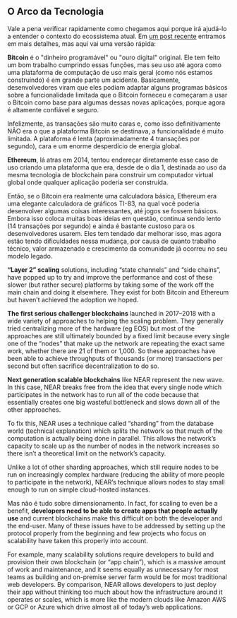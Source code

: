 ## O Arco da Tecnologia

Vale a pena verificar rapidamente como chegamos aqui porque irá ajudá-lo a entender o contexto do ecossistema atual. Em [um post recente](https://near.org/blog/the-evolution-of-the-open-web/) entramos em mais detalhes, mas aqui vai uma versão rápida:

**Bitcoin** é o "dinheiro programável" ou "ouro digital" original. Ele tem feito um bom trabalho cumprindo essas funções, mas seu uso até agora como uma plataforma de computação de uso mais geral (como nós estamos construindo) é em grande parte um acidente. Basicamente, desenvolvedores viram que eles podiam adaptar alguns programas básicos sobre a funcionalidade limitada que o Bitcoin forneceu e começaram a usar o Bitcoin como base para algumas dessas novas aplicações, porque agora é altamente confiável e seguro.

Infelizmente, as transações são muito caras e, como isso definitivamente NÃO era o que a plataforma Bitcoin se destinava, a funcionalidade é muito limitada. A plataforma é lenta (aproximadamente 4 transações por segundo), cara e um enorme desperdício de energia global.

**Ethereum**, lá atras em 2014, tentou endereçar diretamente esse caso de uso criando uma plataforma que era, desde de o dia 1, destinada ao uso da mesma tecnologia de blockchain para construir um computador virtual global onde qualquer aplicação poderia ser construída.

Então, se o Bitcoin era realmente uma calculadora básica, Ethereum era uma elegante calculadora de gráficos TI-83, na qual você poderia desenvolver algumas coisas interessantes, até jogos se fossem básicos. Embora isso coloca muitas boas ideias em questão, continua sendo lento (14 transações por segundo) e ainda é bastante custoso para os desenvolvedores usarem. Eles tem tendado dar melhorar isso, mas agora estão tendo dificuldades nessa mudança, por causa de quanto trabalho técnico, valor armazenado e crescimento da comunidade já ocorreu no seu modelo legado.

**“Layer 2” scaling** solutions, including “state channels” and “side chains”, have popped up to try and improve the performance and cost of these slower (but rather secure) platforms by taking some of the work off the main chain and doing it elsewhere. They exist for both Bitcoin and Ethereum but haven’t achieved the adoption we hoped.

**The first serious challenger blockchains** launched in 2017–2018 with a wide variety of approaches to helping the scaling problem. They generally tried centralizing more of the hardware (eg EOS) but most of the approaches are still ultimately bounded by a fixed limit because every single one of the “nodes” that make up the network are repeating the exact same work, whether there are 21 of them or 1,000. So these approaches have been able to achieve throughputs of thousands (or more) transactions per second but often sacrifice decentralization to do so.

**Next generation scalable blockchains** like NEAR represent the new wave. In this case, NEAR breaks free from the idea that every single node which participates in the network has to run all of the code because that essentially creates one big wasteful bottleneck and slows down all of the other approaches.

To fix this, NEAR uses a technique called “sharding” from the database world (technical explanation) which splits the network so that much of the computation is actually being done in parallel. This allows the network’s capacity to scale up as the number of nodes in the network increases so there isn’t a theoretical limit on the network’s capacity.

Unlike a lot of other sharding approaches, which still require nodes to be run on increasingly complex hardware (reducing the ability of more people to participate in the network), NEAR’s technique allows nodes to stay small enough to run on simple cloud-hosted instances.

Mas não é tudo sobre dimensionamento. In fact, for scaling to even be a benefit, **developers need to be able to create apps that people actually use** and current blockchains make this difficult on both the developer and the end-user. Many of these issues have to be addressed by setting up the protocol properly from the beginning and few projects who focus on scalability have taken this properly into account.

For example, many scalability solutions require developers to build and provision their own blockchain (or “app chain”), which is a massive amount of work and maintenance, and it seems equally as unnecessary for most teams as building and on-premise server farm would be for most traditional web developers. By comparison, NEAR allows developers to just deploy their app without thinking too much about how the infrastructure around it operates or scales, which is more like the modern clouds like Amazon AWS or GCP or Azure which drive almost all of today’s web applications.
